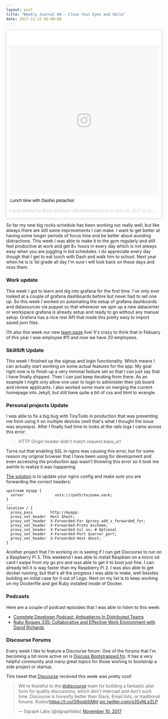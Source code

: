 ```yaml
---
layout: post
title: "Weekly Journal #4 - Close Your Eyes and Smile"
date: 2017-11-12 06:00:00
---
```


<blockquote class="instagram-media" data-instgrm-captioned data-instgrm-version="7" style=" background:#FFF; border:0; border-radius:3px; box-shadow:0 0 1px 0 rgba(0,0,0,0.5),0 1px 10px 0 rgba(0,0,0,0.15); margin: 1px; max-width:658px; padding:0; width:99.375%; width:-webkit-calc(100% - 2px); width:calc(100% - 2px);"><div style="padding:8px;"> <div style=" background:#F8F8F8; line-height:0; margin-top:40px; padding:50.0% 0; text-align:center; width:100%;"> <div style=" background:url(data:image/png;base64,iVBORw0KGgoAAAANSUhEUgAAACwAAAAsCAMAAAApWqozAAAABGdBTUEAALGPC/xhBQAAAAFzUkdCAK7OHOkAAAAMUExURczMzPf399fX1+bm5mzY9AMAAADiSURBVDjLvZXbEsMgCES5/P8/t9FuRVCRmU73JWlzosgSIIZURCjo/ad+EQJJB4Hv8BFt+IDpQoCx1wjOSBFhh2XssxEIYn3ulI/6MNReE07UIWJEv8UEOWDS88LY97kqyTliJKKtuYBbruAyVh5wOHiXmpi5we58Ek028czwyuQdLKPG1Bkb4NnM+VeAnfHqn1k4+GPT6uGQcvu2h2OVuIf/gWUFyy8OWEpdyZSa3aVCqpVoVvzZZ2VTnn2wU8qzVjDDetO90GSy9mVLqtgYSy231MxrY6I2gGqjrTY0L8fxCxfCBbhWrsYYAAAAAElFTkSuQmCC); display:block; height:44px; margin:0 auto -44px; position:relative; top:-22px; width:44px;"></div></div> <p style=" margin:8px 0 0 0; padding:0 4px;"> <a href="https://www.instagram.com/p/BbU5qPnFGkb/" style=" color:#000; font-family:Arial,sans-serif; font-size:14px; font-style:normal; font-weight:normal; line-height:17px; text-decoration:none; word-wrap:break-word;" target="_blank">Lunch time with Dashio pistachio!</a></p> <p style=" color:#c9c8cd; font-family:Arial,sans-serif; font-size:14px; line-height:17px; margin-bottom:0; margin-top:8px; overflow:hidden; padding:8px 0 7px; text-align:center; text-overflow:ellipsis; white-space:nowrap;">A post shared by Blake Erickson (@oblakeerickson) on <time style=" font-family:Arial,sans-serif; font-size:14px; line-height:17px;" datetime="2017-11-10T19:32:32+00:00">Nov 10, 2017 at 11:32am PST</time></p></div></blockquote> <script async defer src="//platform.instagram.com/en_US/embeds.js"></script>

So far my new big rocks schedule has been working out really well, but like
always there are still some improvements I can make. I want to get better at
having some longer periods of focus time and be better about avoiding
distractions. This week I was able to make it to the gym regularly and still
feel productive at work and get 8+ hours in every day which is not always easy
when you are juggling in kid schedules. I do appreciate every day though that I
get to eat lunch with Dash and walk him to school. Next year when he is is 1st
grade all day I'm sure I will look back on these days and miss them.

### Work update

This week I got to learn and dig into grafana for the first time. I've only ever
looked at a couple of grafana dashboards before but never had to set one up. So
this week I worked on automating the setup of grafana dashboards and datasources
via puppet so that whenever we spin up a new datacenter or workspace grafana is
already setup and ready to go without any manual setup. Grafana has a nice rest
API that made this pretty easy to import saved json files.

Oh also this week our new [team page][6] live! It's crazy to think that in
Febuary of this year I was employee #11 and now we have 20 employees.

### SkillSift Update

This week I finished up the signup and login functionality. Which means I can
actually start working on some actual features for the app. My goal right now is
to finish up a very minimal feature set so that I can just say that I have
finally shipped. Then I can just keep iterating from there. As an example I
might only allow one user to login to administer their job board and review
applicants. I also worked some more on merging the current homepage into Jekyll,
but still have quite a bit of css and html to wrangle.

### Personal projects Update

I was able to fix a big bug with TinyTodo in production that was preventing me from using it
on multiple devices (well that's what I thought the issue was anyways). After I
finally had time to looks at the rails logs I came across this error:

> HTTP Origin header didn't match request.base_url

Turns out that enabling SSL in nginx was causing this error, but for some reason
my original browser that I have been using for development and even accessing
the production app wasn't throwing this error so it took me awhile to realize it
was happening.

[The solution][1] is to update your nginx config and make sure you are forwarding the correct
headers:

```
upstream myapp {
  server              unix:///path/to/puma.sock;
}
...
location / {
  proxy_pass        http://myapp;
  proxy_set_header  Host $host;
  proxy_set_header  X-Forwarded-For $proxy_add_x_forwarded_for;
  proxy_set_header  X-Forwarded-Proto $scheme;
  proxy_set_header  X-Forwarded-Ssl on; # Optional
  proxy_set_header  X-Forwarded-Port $server_port;
  proxy_set_header  X-Forwarded-Host $host;
}

```

Another project that I'm working on is seeing if I can get Discourse to run on a
Raspberry Pi 3.  This weekend I was able to install Raspbian on a micro sd card
I swipe from my go pro and was able to get it to boot just fine. I can already
tell it is way faster than my Raspberry Pi 2. I was also able to get docker
running, but that's all the progress I was able to make, well besides building
an initial case for it out of Lego. Next on my list is to keep working on my
Dockerfile and get Ruby installed inside of Docker.

### Podcasts

Here are a couple of podcast episodes that I was able to listen to this week:

- [Complete Developer Podcast: Antipatterns In Distributed Teams][2]
- [Ruby Rogues 335: Collaborative and Effective Work Environment with David Richards][3]

### Discourse Forums

Every week I like to feature a Discourse forum. One of the forums that I'm
becoming a bit more active on is [Discuss Bootstrapped.fm][4]. It has a very
helpful community and many great topics for those wishing to bootstrap a side
project or startup.

This tweet that [Discourse][5] received this week was pretty cool!

<blockquote class="twitter-tweet" data-cards="hidden" data-lang="en"><p lang="en" dir="ltr">We&#39;re thankful to the <a href="https://twitter.com/discourse?ref_src=twsrc%5Etfw">@discourse</a> team for building a fantastic platform for quality discussions, which don&#39;t interrupt and don&#39;t suck time. Discourse is honestly better than Slack, Email lists, or traditional forums. Kudos!<a href="https://t.co/G9oobSjMnl">https://t.co/G9oobSjMnl</a> <a href="https://t.co/g35xNLeZLP">pic.twitter.com/g35xNLeZLP</a></p>&mdash; Dgraph Labs (@dgraphlabs) <a href="https://twitter.com/dgraphlabs/status/928820976254459904?ref_src=twsrc%5Etfw">November 10, 2017</a></blockquote>
<script async src="https://platform.twitter.com/widgets.js" charset="utf-8"></script>

[1]: https://github.com/rails/rails/issues/22965#issuecomment-172929004
[2]: http://completedeveloperpodcast.com/episode-116/
[3]: https://devchat.tv/ruby-rogues/rr-335-collaborative-effective-work-environment-david-richards
[4]: http://discuss.bootstrapped.fm/
[5]: https://twitter.com/discourse
[6]: https://www.discourse.org/team
